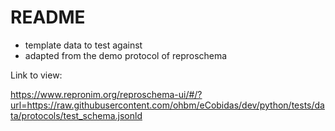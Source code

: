 # README

-   template data to test against
-   adapted from the demo protocol of reproschema

Link to view:

https://www.repronim.org/reproschema-ui/#/?url=https://raw.githubusercontent.com/ohbm/eCobidas/dev/python/tests/data/protocols/test_schema.jsonld
